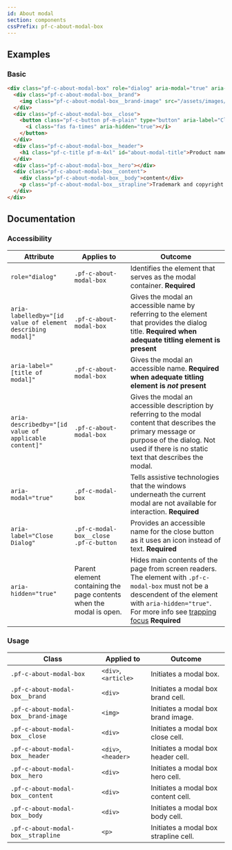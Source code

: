 ```yaml
---
id: About modal
section: components
cssPrefix: pf-c-about-modal-box
---
```

## Examples

### Basic

```html isFullscreen
<div class="pf-c-about-modal-box" role="dialog" aria-modal="true" aria-labelledby="about-modal-title">
  <div class="pf-c-about-modal-box__brand">
    <img class="pf-c-about-modal-box__brand-image" src="/assets/images/pf_mini_logo_white.svg" alt="PatternFly brand logo" />
  </div>
  <div class="pf-c-about-modal-box__close">
    <button class="pf-c-button pf-m-plain" type="button" aria-label="Close dialog">
      <i class="fas fa-times" aria-hidden="true"></i>
    </button>
  </div>
  <div class="pf-c-about-modal-box__header">
    <h1 class="pf-c-title pf-m-4xl" id="about-modal-title">Product name</h1>
  </div>
  <div class="pf-c-about-modal-box__hero"></div>
  <div class="pf-c-about-modal-box__content">
    <div class="pf-c-about-modal-box__body">content</div>
    <p class="pf-c-about-modal-box__strapline">Trademark and copyright information here</p>
  </div>
</div>
```

## Documentation

### Accessibility

| Attribute                                                  | Applies to                                                          | Outcome                                                                                                                                                                                                                                         |
| ---------------------------------------------------------- | ------------------------------------------------------------------- | ----------------------------------------------------------------------------------------------------------------------------------------------------------------------------------------------------------------------------------------------- |
| `role="dialog"`                                            | `.pf-c-about-modal-box`                                             | Identifies the element that serves as the modal container. **Required**                                                                                                                                                                         |
| `aria-labelledby="[id value of element describing modal]"` | `.pf-c-about-modal-box`                                             | Gives the modal an accessible name by referring to the element that provides the dialog title. **Required when adequate titling element is present**                                                                                            |
| `aria-label="[title of modal]"`                            | `.pf-c-about-modal-box`                                             | Gives the modal an accessible name. **Required when adequate titling element is _not_ present**                                                                                                                                                 |
| `aria-describedby="[id value of applicable content]"`      | `.pf-c-about-modal-box`                                             | Gives the modal an accessible description by referring to the modal content that describes the primary message or purpose of the dialog. Not used if there is no static text that describes the modal.                                          |
| `aria-modal="true"`                                        | `.pf-c-modal-box`                                                   | Tells assistive technologies that the windows underneath the current modal are not available for interaction. **Required**                                                                                                                      |
| `aria-label="Close Dialog"`                                | `.pf-c-modal-box__close .pf-c-button`                               | Provides an accessible name for the close button as it uses an icon instead of text. **Required**                                                                                                                                               |
| `aria-hidden="true"`                                       | Parent element containing the page contents when the modal is open. | Hides main contents of the page from screen readers. The element with `.pf-c-modal-box` must not be a descendent of the element with `aria-hidden="true"`. For more info see [trapping focus](/accessibility-guide#trapping-focus) **Required** |

### Usage

| Class                                | Applied to           | Outcome                               |
| ------------------------------------ | -------------------- | ------------------------------------- |
| `.pf-c-about-modal-box`              | `<div>`, `<article>` | Initiates a modal box.                |
| `.pf-c-about-modal-box__brand`       | `<div>`              | Initiates a modal box brand cell.     |
| `.pf-c-about-modal-box__brand-image` | `<img>`              | Initiates a modal box brand image.    |
| `.pf-c-about-modal-box__close`       | `<div>`              | Initiates a modal box close cell.     |
| `.pf-c-about-modal-box__header`      | `<div>`, `<header>`  | Initiates a modal box header cell.    |
| `.pf-c-about-modal-box__hero`        | `<div>`              | Initiates a modal box hero cell.      |
| `.pf-c-about-modal-box__content`     | `<div>`              | Initiates a modal box content cell.   |
| `.pf-c-about-modal-box__body`        | `<div>`              | Initiates a modal box body cell.      |
| `.pf-c-about-modal-box__strapline`   | `<p>`                | Initiates a modal box strapline cell. |
